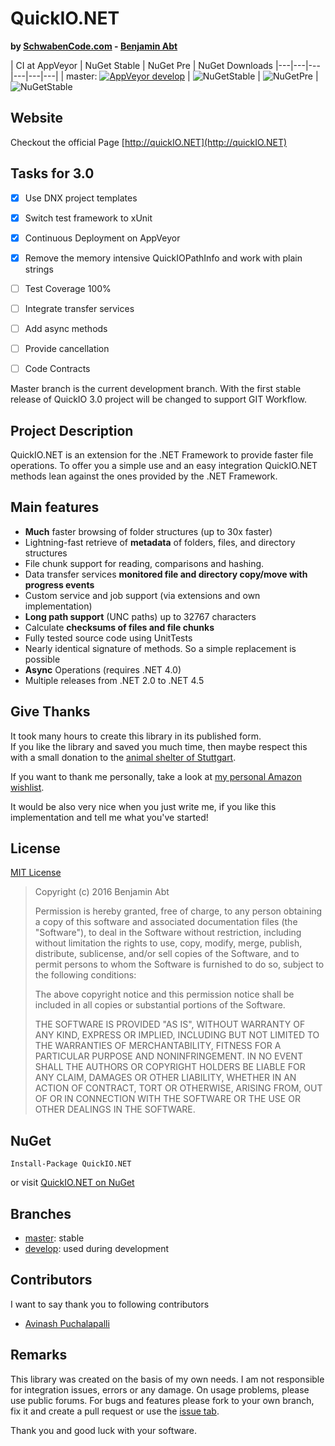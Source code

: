 # QuickIO.NET
**by [SchwabenCode.com](http://www.schwabencode.com) - [Benjamin Abt](http://www.benjamin-abt.com)**

| CI at AppVeyor  | NuGet Stable | NuGet Pre | NuGet Downloads
|---|---|---|---|---|---|
| master: [![AppVeyor develop](https://img.shields.io/appveyor/ci/BenjaminAbt/QuickIO/master.svg?style=flat-square)](https://ci.appveyor.com/project/BenjaminAbt/quickio) | ![NuGetStable](https://img.shields.io/nuget/v/QuickIO.NET.png?style=flat-square)  | ![NuGetPre](https://img.shields.io/nuget/vpre/QuickIO.NET.png?style=flat-square) | ![NuGetStable](https://img.shields.io/nuget/dt/QuickIO.NET.png?style=flat-square)

## Website
Checkout the official Page [http://quickIO.NET](http://quickIO.NET)

## Tasks for 3.0
- [X] Use DNX project templates
- [X] Switch test framework to xUnit
- [X] Continuous Deployment on AppVeyor
- [X] Remove the memory intensive QuickIOPathInfo and work with plain strings
- [ ] Test Coverage 100%
- [ ] Integrate transfer services
- [ ] Add async methods
 - [ ] Provide cancellation
- [ ] Code Contracts


Master branch is the current development branch. With the first stable release of QuickIO 3.0 project will be changed to support GIT Workflow.

## Project Description
QuickIO.NET is an extension for the .NET Framework to provide faster file operations.
To offer you a simple use and an easy integration QuickIO.NET methods lean against the ones provided by the .NET Framework.

## Main features
* **Much** faster browsing of folder structures (up to 30x faster)
* Lightning-fast retrieve of **metadata** of folders, files, and directory structures
* File chunk support for reading, comparisons and hashing.
* Data transfer services **monitored file and directory copy/move with progress events**
* Custom service and job support (via extensions and own implementation)
* **Long path support** (UNC paths) up to 32767 characters
* Calculate **checksums of files and file chunks**
* Fully tested source code using UnitTests
* Nearly identical signature of methods. So a simple replacement is possible
* **Async** Operations (requires .NET 4.0)
* Multiple releases from .NET 2.0 to .NET 4.5

## Give Thanks
It took many hours to create this library in its published form.  
If you like the library and saved you much time, then maybe respect this with a small donation to the [animal shelter of Stuttgart](http://www.tierheim-stuttgart.de/).

If you want to thank me personally, take a look at [my personal Amazon wishlist](http://www.amazon.de/gp/registry/wishlist/H6KLKT7UMI7Z/).

It would be also very nice when you just write me, if you like this implementation and tell me what you've started!

## License
[MIT License](https://github.com/SchwabenCode/QuickIO/blob/master/LICENSE.md)

> Copyright (c) 2016 Benjamin Abt
> 
> Permission is hereby granted, free of charge, to any person obtaining a copy of this software and associated documentation files (the "Software"), to deal in the Software without restriction, including without limitation the rights to use, copy, modify, merge, publish, distribute, sublicense, and/or sell copies of the Software, and to permit persons to whom the Software is furnished to do so, subject to the following conditions:
> 
> The above copyright notice and this permission notice shall be included in all copies or substantial portions of the Software.
> 
> THE SOFTWARE IS PROVIDED "AS IS", WITHOUT WARRANTY OF ANY KIND, EXPRESS OR IMPLIED, INCLUDING BUT NOT LIMITED TO THE WARRANTIES OF MERCHANTABILITY, FITNESS FOR A PARTICULAR PURPOSE AND NONINFRINGEMENT. IN NO EVENT SHALL THE AUTHORS OR COPYRIGHT HOLDERS BE LIABLE FOR ANY CLAIM, DAMAGES OR OTHER LIABILITY, WHETHER IN AN ACTION OF CONTRACT, TORT OR OTHERWISE, ARISING FROM, OUT OF OR IN CONNECTION WITH THE SOFTWARE OR THE USE OR OTHER DEALINGS IN THE SOFTWARE.

## NuGet
```
Install-Package QuickIO.NET
```
or visit [QuickIO.NET on NuGet](https://www.nuget.org/packages/QuickIO.NET/)

## Branches
- [master](https://github.com/SchwabenCode/QuickIO/tree/master): stable
- [develop](https://github.com/SchwabenCode/QuickIO/tree/develop): used during development

## Contributors
I want to say thank you to following contributors
- [Avinash Puchalapalli](https://github.com/holycrepe)

## Remarks
This library was created on the basis of my own needs. I am not responsible for integration issues, errors or any damage.
On usage problems, please use public forums. For bugs and features please fork to your own branch, fix it and create a pull request or use the [issue tab](https://github.com/SchwabenCode/QuickIO/issues).

Thank you and good luck with your software.
